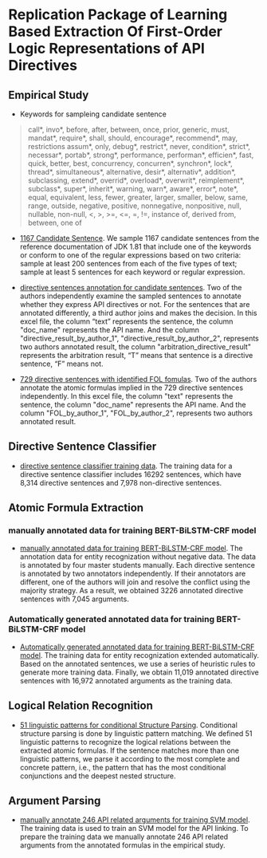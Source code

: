 # Replication Package of Learning Based Extraction Of First-Order Logic Representations of API Directives

## Empirical Study

- Keywords for sampleing candidate sentence
> call*, invo*, before, after, between, once, prior, generic, must, mandat*, require*, shall, should, encourage*, recommend*, may, restrictions assum*, only, debug*, restrict*, never, condition*, strict*, necessar*, portab*, strong*, performance, performan*, efficien*, fast, quick, better, best, concurrency, concurren*, synchron*, lock*, thread*, simultaneous*, alternative, desir*, alternativ*, addition*, subclassing, extend*, overrid*, overload*, overwrit*, reimplement*, subclass*, super*, inherit*, warning, warn*, aware*, error*, note*, equal, equivalent, less, fewer, greater, larger, smaller, below, same, range, outside, negative, positive, nonnegative, nonpositive, null, nullable, non-null, <, >, >=, <=, =, !=, instance of, derived from, between, one of

- [1167 Candidate Sentence](https://github.com/APIDirective/APIDirective.github.io/blob/master/empirical_research/1167_Candidate_Sentences.xlsx). We sample 1167 candidate sentences from the reference documentation of JDK 1.81 that include one of the keywords or conform to one of the regular expressions based on two criteria: sample at least 200 sentences from each of the five types of text; sample at least 5 sentences for each keyword or regular expression. 

- [directive sentences annotation for candidate sentences](https://github.com/APIDirective/APIDirective.github.io/blob/master/empirical_research/directive_sentences_annotation_for_candidate_sentences.xlsx). Two of the authors independently examine the sampled sentences to annotate whether they express API directives or not. For the sentences that are annotated differently, a third author joins and makes the decision. In this excel file, the column “text” represents the sentence, the column "doc_name" represents the API name. And the column "directive_result_by_author_1", "directive_result_by_author_2",  represents two authors annotated result, the column "arbitration_directive_result" represents the arbitration result, “T” means that sentence is a directive sentence, “F” means not.

- [729 directive sentences with identified FOL fomulas](https://github.com/APIDirective/APIDirective.github.io/blob/master/empirical_research/729_directive_sentences_with_identified_FOL_fomulas.xlsx). Two of the authors annotate the atomic formulas implied in the 729 directive sentences independently. In this excel file, the column "text" represents the sentence, the column "doc_name" represents the API name. And the column "FOL_by_author_1", "FOL_by_author_2", represents two authors annotated result.

## Directive Sentence Classifier
- [directive sentence classifier training data](https://github.com/APIDirective/APIDirective.github.io/blob/master/fast_text/classifier_train_data.txt). The training data for a directive sentence classifier includes 16292 sentences, which have 8,314 directive sentences and 7,978 non-directive sentences. 

## Atomic Formula Extraction

### manually annotated data for training BERT-BiLSTM-CRF model
- [manually annotated data for training BERT-BiLSTM-CRF model](https://github.com/APIDirective/APIDirective.github.io/blob/master/entity_recognization/valid.json). The annotation data for entity recognization without negative data. The data is annotated by four master students manually. Each directive sentence is annotated by two annotators independently. If their annotators
are different, one of the authors will join and resolve the conflict using the majority strategy. As a result, we obtained 3226 annotated directive sentences with 7,045 arguments.

### Automatically generated annotated data for training BERT-BiLSTM-CRF model
- [Automatically generated annotated data for training BERT-BiLSTM-CRF model](https://github.com/APIDirective/APIDirective.github.io/blob/master/entity_recognization/train_data.json). The training data for entity recognization extended automatically. Based on the annotated sentences, we use a series of heuristic rules to generate more training data. Finally, we obtain 11,019 annotated directive sentences with 16,972 annotated arguments as the training data.

## Logical Relation Recognition
- [51 linguistic patterns for conditional Structure Parsing](https://github.com/APIDirective/APIDirective.github.io/blob/master/entity_linking/sentence_pattern.xlsx). Conditional structure parsing is done by linguistic pattern matching. We defined 51 linguistic patterns to recognize the logical relations between the extracted atomic formulas. If the sentence matches more than one linguistic patterns, we parse it according to the most complete and concrete pattern, i.e., the pattern that has the most conditional conjunctions and the deepest nested structure.

## Argument Parsing
- [manually annotate 246 API related arguments for training SVM model](https://github.com/APIDirective/APIDirective.github.io/blob/master/entity_linking/manually_annotate_246_API_related_arguments_for_training_SVM_model.json). The training data is used to train an SVM model for the API linking. To prepare the training data we manually annotate 246 API related arguments from the annotated formulas in the empirical study.

